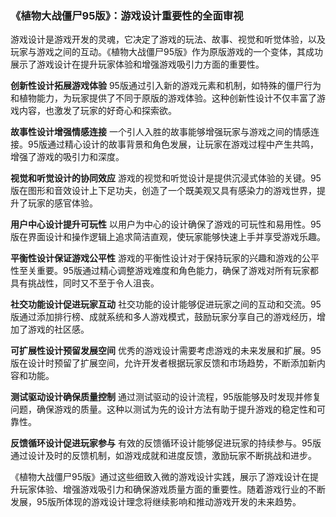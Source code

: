 ### 《植物大战僵尸95版》：游戏设计重要性的全面审视

游戏设计是游戏开发的灵魂，它决定了游戏的玩法、故事、视觉和听觉体验，以及玩家与游戏之间的互动。《植物大战僵尸95版》作为原版游戏的一个变体，其成功展示了游戏设计在提升玩家体验和增强游戏吸引力方面的重要性。

**创新性设计拓展游戏体验**
95版通过引入新的游戏元素和机制，如特殊的僵尸行为和植物能力，为玩家提供了不同于原版的游戏体验。这种创新性设计不仅丰富了游戏内容，也激发了玩家的好奇心和探索欲。

**故事性设计增强情感连接**
一个引人入胜的故事能够增强玩家与游戏之间的情感连接。95版通过精心设计的故事背景和角色发展，让玩家在游戏过程中产生共鸣，增强了游戏的吸引力和深度。

**视觉和听觉设计的协同效应**
游戏的视觉和听觉设计是提供沉浸式体验的关键。95版在图形和音效设计上下足功夫，创造了一个既美观又具有感染力的游戏世界，提升了玩家的感官体验。

**用户中心设计提升可玩性**
以用户为中心的设计确保了游戏的可玩性和易用性。95版在界面设计和操作逻辑上追求简洁直观，使玩家能够快速上手并享受游戏乐趣。

**平衡性设计保证游戏公平性**
游戏的平衡性设计对于保持玩家的兴趣和游戏的公平性至关重要。95版通过精心调整游戏难度和角色能力，确保了游戏对所有玩家都具有挑战性，同时又不至于令人沮丧。

**社交功能设计促进玩家互动**
社交功能的设计能够促进玩家之间的互动和交流。95版通过添加排行榜、成就系统和多人游戏模式，鼓励玩家分享自己的游戏经历，增加了游戏的社区感。

**可扩展性设计预留发展空间**
优秀的游戏设计需要考虑游戏的未来发展和扩展。95版在设计时预留了扩展空间，允许开发者根据玩家反馈和市场趋势，不断添加新内容和功能。

**测试驱动设计确保质量控制**
通过测试驱动的设计流程，95版能够及时发现并修复问题，确保游戏的质量。这种以测试为先的设计方法有助于提升游戏的稳定性和可靠性。

**反馈循环设计促进玩家参与**
有效的反馈循环设计能够促进玩家的持续参与。95版通过设计及时的反馈机制，如游戏成就和进度反馈，激励玩家不断挑战和进步。

《植物大战僵尸95版》通过这些细致入微的游戏设计实践，展示了游戏设计在提升玩家体验、增强游戏吸引力和确保游戏质量方面的重要性。随着游戏行业的不断发展，95版所体现的游戏设计理念将继续影响和推动游戏开发的未来趋势。